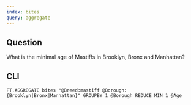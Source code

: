 ```yaml
---
index: bites
query: aggregate
---
```


## Question

What is the minimal age of Mastiffs in Brooklyn, Bronx and Manhattan?

## CLI

```
FT.AGGREGATE bites "@Breed:mastiff @Borough:{Brooklyn|Bronx|Manhattan}" GROUPBY 1 @Borough REDUCE MIN 1 @Age
```